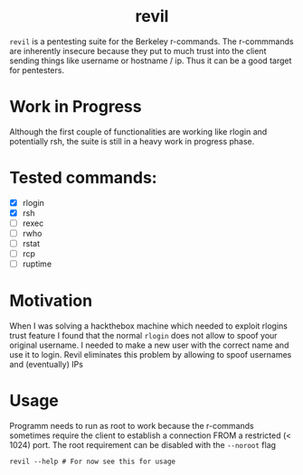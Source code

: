 <div align=center>
  <img height="150" alt="" />
  <h1>revil</h1>

</div>

`revil` is a pentesting suite for the Berkeley r-commands. The r-commmands are inherently insecure because they put to much trust into the client sending things like username or hostname / ip. Thus it can be a good target for pentesters.

# Work in Progress
Although the first couple of functionalities are working like rlogin and potentially rsh, the suite is still in a heavy work in progress phase.

# Tested commands:
- [x] rlogin 
- [x] rsh 
- [ ] rexec
- [ ] rwho
- [ ] rstat
- [ ] rcp
- [ ] ruptime

# Motivation
When I was solving a hackthebox machine which needed to exploit rlogins trust feature I found that the normal `rlogin` does not allow to spoof your original username. I needed to make a new user with the correct name and use it to login. Revil eliminates this problem by allowing to spoof usernames and (eventually) IPs

# Usage
Programm needs to run as root to work because the r-commands sometimes require the client to establish a connection FROM a restricted (< 1024) port.
The root requirement can be disabled with the `--noroot` flag
```shell
revil --help # For now see this for usage
```
